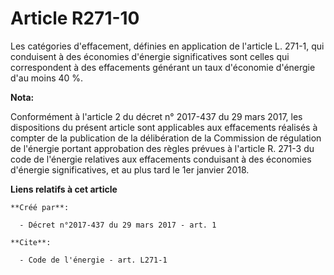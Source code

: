 # Article R271-10

Les catégories d'effacement, définies en application de l'article L. 271-1, qui conduisent à des économies d'énergie
significatives sont celles qui correspondent à des effacements générant un taux d'économie d'énergie d'au moins 40 %.

**Nota:**

Conformément à l'article 2 du décret n° 2017-437 du 29 mars 2017, les dispositions du présent article sont applicables aux
effacements réalisés à compter de la publication de la délibération de la Commission de régulation de l'énergie portant
approbation des règles prévues à l'article R. 271-3 du code de l'énergie relatives aux effacements conduisant à des économies
d'énergie significatives, et au plus tard le 1er janvier 2018.

**Liens relatifs à cet article**

	**Créé par**:

	  - Décret n°2017-437 du 29 mars 2017 - art. 1

	**Cite**:

	  - Code de l'énergie - art. L271-1
